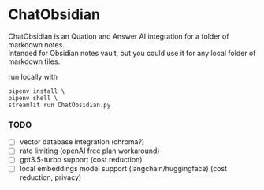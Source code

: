 # ChatObsidian

ChatObsidian is an Quation and Answer AI integration for a folder of markdown notes.  
Intended for Obsidian notes vault, but you could use it for any local folder of markdown files.

run locally with

```
pipenv install \
pipenv shell \
streamlit run ChatObsidian.py
```

### TODO

- [ ] vector database integration (chroma?)
- [ ] rate limiting (openAI free plan workaround)
- [ ] gpt3.5-turbo support (cost reduction)
- [ ] local embeddings model support (langchain/huggingface) (cost reduction, privacy)
